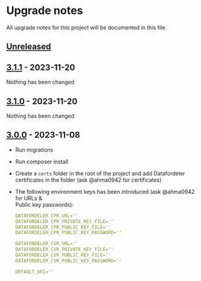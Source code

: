 <!-- markdownlint-disable MD024 -->

# Upgrade notes

All upgrade notes for this project will be documented in this file.

## [Unreleased]


## [3.1.1] - 2023-11-20

Nothing has been changed

## [3.1.0] - 2023-11-20

Nothing has been changed

## [3.0.0] - 2023-11-08

- Run migrations
- Run composer install
- Create a `certs` folder in the root of the project and add Datafordeler\
  certificates in the folder (ask @ahma0942 for certificates)
- The following environment keys has been introduced (ask @ahma0942 for URLs &\
  Public key passwords):

  ```yaml
  DATAFORDELER_CPR_URL=''
  DATAFORDELER_CPR_PRIVATE_KEY_FILE=''
  DATAFORDELER_CPR_PUBLIC_KEY_FILE=''
  DATAFORDELER_CPR_PUBLIC_KEY_PASSWORD=''

  DATAFORDELER_CVR_URL=''
  DATAFORDELER_CVR_PRIVATE_KEY_FILE=''
  DATAFORDELER_CVR_PUBLIC_KEY_FILE=''
  DATAFORDELER_CVR_PUBLIC_KEY_PASSWORD=''

  DEFAULT_URI=''
  ```

[Unreleased]: https://github.com/itk-dev/kontrolgruppen/compare/3.1.1...HEAD
[3.1.1]: https://github.com/itk-dev/kontrolgruppen/compare/3.1.0...3.1.1
[3.1.0]: https://github.com/itk-dev/kontrolgruppen/compare/3.0.0...3.1.0
[3.0.0]: https://github.com/itk-dev/kontrolgruppen/compare/2.0.3...3.0.0
